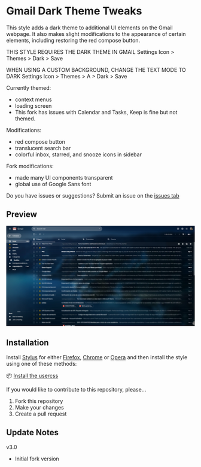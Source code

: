 ﻿# Gmail Dark Theme Tweaks
This style adds a dark theme to additional UI elements on the Gmail webpage. It also makes slight modifications to the appearance of certain elements, including restoring the red compose button.

THIS STYLE REQUIRES THE DARK THEME IN GMAIL
Settings Icon > Themes > Dark > Save

WHEN USING A CUSTOM BACKGROUND, CHANGE THE TEXT MODE TO DARK
Settings Icon > Themes > A > Dark > Save

Currently themed:
- context menus
- loading screen
- This fork has issues with Calendar and Tasks, Keep is fine but not themed.

Modifications:
- red compose button
- translucent search bar
- colorful inbox, starred, and snooze icons in sidebar

Fork modifications:
- made many UI components transparent
- global use of Google Sans font

Do you have issues or suggestions? Submit an issue on the [issues tab](https://github.com/jackbuehner/gmail-dark-modifications/issues)

## Preview
![](GmailPreview.png)

## Installation

Install [Stylus](https://add0n.com/stylus.html) for either [Firefox](https://addons.mozilla.org/en-US/firefox/addon/styl-us/), [Chrome](https://chrome.google.com/webstore/detail/stylus/clngdbkpkpeebahjckkjfobafhncgmne) or [Opera](https://addons.opera.com/en-gb/extensions/details/stylus/) and then install the style using one of these methods:

📦 [Install the usercss](https://github.com/imrickharrison/gmail-dark-modifications/blob/master/gmail-dark.less.user.css)


If you would like to contribute to this repository, please...

1. Fork this repository
1. Make your changes
1. Create a pull request

## Update Notes
v3.0
- Initial fork version
